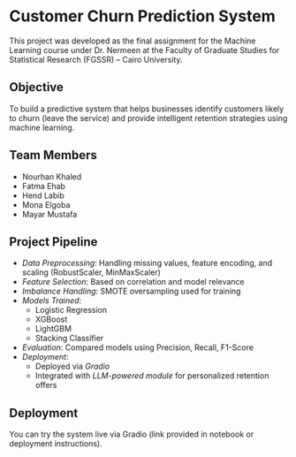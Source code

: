 # Customer Churn Prediction System

This project was developed as the final assignment for the Machine Learning course under Dr. Nermeen at the Faculty of Graduate Studies for Statistical Research (FGSSR) – Cairo University.

## Objective

To build a predictive system that helps businesses identify customers likely to churn (leave the service) and provide intelligent retention strategies using machine learning.

## Team Members

- Nourhan Khaled  
- Fatma Ehab  
- Hend Labib  
- Mona Elgoba  
- Mayar Mustafa

## Project Pipeline

- *Data Preprocessing*: Handling missing values, feature encoding, and scaling (RobustScaler, MinMaxScaler)
- *Feature Selection*: Based on correlation and model relevance
- *Imbalance Handling*: SMOTE oversampling used for training
- *Models Trained*:
  - Logistic Regression
  - XGBoost
  - LightGBM
  - Stacking Classifier
- *Evaluation*: Compared models using Precision, Recall, F1-Score
- *Deployment*:
  - Deployed via *Gradio*
  - Integrated with *LLM-powered module* for personalized retention offers

## Deployment

You can try the system live via Gradio (link provided in notebook or deployment instructions).
